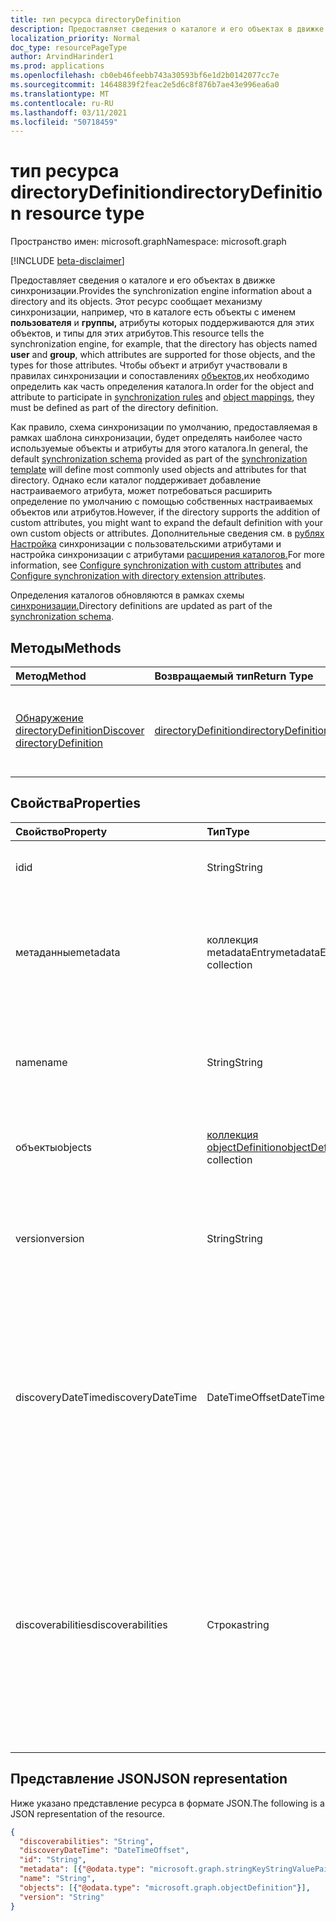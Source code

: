 ```yaml
---
title: тип ресурса directoryDefinition
description: Предоставляет сведения о каталоге и его объектах в движке синхронизации.
localization_priority: Normal
doc_type: resourcePageType
author: ArvindHarinder1
ms.prod: applications
ms.openlocfilehash: cb0eb46feebb743a30593bf6e1d2b0142077cc7e
ms.sourcegitcommit: 14648839f2feac2e5d6c8f876b7ae43e996ea6a0
ms.translationtype: MT
ms.contentlocale: ru-RU
ms.lasthandoff: 03/11/2021
ms.locfileid: "50718459"
---
```

# <a name="directorydefinition-resource-type"></a><span data-ttu-id="74d86-103">тип ресурса directoryDefinition</span><span class="sxs-lookup"><span data-stu-id="74d86-103">directoryDefinition resource type</span></span>

<span data-ttu-id="74d86-104">Пространство имен: microsoft.graph</span><span class="sxs-lookup"><span data-stu-id="74d86-104">Namespace: microsoft.graph</span></span>

[!INCLUDE [beta-disclaimer](../../includes/beta-disclaimer.md)]

<span data-ttu-id="74d86-105">Предоставляет сведения о каталоге и его объектах в движке синхронизации.</span><span class="sxs-lookup"><span data-stu-id="74d86-105">Provides the synchronization engine information about a directory and its objects.</span></span> <span data-ttu-id="74d86-106">Этот ресурс сообщает механизму синхронизации, например, что в каталоге есть объекты с именем **пользователя** и **группы,** атрибуты которых поддерживаются для этих объектов, и типы для этих атрибутов.</span><span class="sxs-lookup"><span data-stu-id="74d86-106">This resource tells the synchronization engine, for example, that the directory has objects named **user** and **group**, which attributes are supported for those objects, and the types for those attributes.</span></span> <span data-ttu-id="74d86-107">Чтобы объект и атрибут участвовали [](synchronization-synchronizationrule.md) в правилах синхронизации и сопоставлениях [объектов,](synchronization-objectmapping.md)их необходимо определить как часть определения каталога.</span><span class="sxs-lookup"><span data-stu-id="74d86-107">In order for the object and attribute to participate in [synchronization rules](synchronization-synchronizationrule.md) and [object mappings](synchronization-objectmapping.md), they must be defined as part of the directory definition.</span></span>

<span data-ttu-id="74d86-108">Как правило, [](synchronization-synchronizationschema.md) схема синхронизации по умолчанию, [](synchronization-synchronizationtemplate.md) предоставляемая в рамках шаблона синхронизации, будет определять наиболее часто используемые объекты и атрибуты для этого каталога.</span><span class="sxs-lookup"><span data-stu-id="74d86-108">In general, the default [synchronization schema](synchronization-synchronizationschema.md) provided as part of the [synchronization template](synchronization-synchronizationtemplate.md) will define most commonly used objects and attributes for that directory.</span></span> <span data-ttu-id="74d86-109">Однако если каталог поддерживает добавление настраиваемого атрибута, может потребоваться расширить определение по умолчанию с помощью собственных настраиваемых объектов или атрибутов.</span><span class="sxs-lookup"><span data-stu-id="74d86-109">However, if the directory supports the addition of custom attributes, you might want to expand the default definition with your own custom objects or attributes.</span></span> <span data-ttu-id="74d86-110">Дополнительные сведения см. в [рублях Настройка](synchronization-configure-with-custom-target-attributes.md) синхронизации с пользовательскими атрибутами и настройка синхронизации с атрибутами [расширения каталогов.](synchronization-configure-with-directory-extension-attributes.md)</span><span class="sxs-lookup"><span data-stu-id="74d86-110">For more information, see [Configure synchronization with custom attributes](synchronization-configure-with-custom-target-attributes.md) and [Configure synchronization with directory extension attributes](synchronization-configure-with-directory-extension-attributes.md).</span></span>

<span data-ttu-id="74d86-111">Определения каталогов обновляются в рамках схемы [синхронизации.](synchronization-synchronizationschema.md)</span><span class="sxs-lookup"><span data-stu-id="74d86-111">Directory definitions are updated as part of the [synchronization schema](synchronization-synchronizationschema.md).</span></span>

## <a name="methods"></a><span data-ttu-id="74d86-112">Методы</span><span class="sxs-lookup"><span data-stu-id="74d86-112">Methods</span></span>

| <span data-ttu-id="74d86-113">Метод</span><span class="sxs-lookup"><span data-stu-id="74d86-113">Method</span></span>       | <span data-ttu-id="74d86-114">Возвращаемый тип</span><span class="sxs-lookup"><span data-stu-id="74d86-114">Return Type</span></span>  |<span data-ttu-id="74d86-115">Описание</span><span class="sxs-lookup"><span data-stu-id="74d86-115">Description</span></span>|
|:---------------|:--------|:----------|
|[<span data-ttu-id="74d86-116">Обнаружение directoryDefinition</span><span class="sxs-lookup"><span data-stu-id="74d86-116">Discover directoryDefinition</span></span>](../api/directorydefinition-discover.md) | [<span data-ttu-id="74d86-117">directoryDefinition</span><span class="sxs-lookup"><span data-stu-id="74d86-117">directoryDefinition</span></span>](synchronization-directorydefinition.md) |<span data-ttu-id="74d86-118">Откройте схему и поддерживаемые свойства каталога.</span><span class="sxs-lookup"><span data-stu-id="74d86-118">Discover the schema and supported properties of the directory.</span></span>|

## <a name="properties"></a><span data-ttu-id="74d86-119">Свойства</span><span class="sxs-lookup"><span data-stu-id="74d86-119">Properties</span></span>

| <span data-ttu-id="74d86-120">Свойство</span><span class="sxs-lookup"><span data-stu-id="74d86-120">Property</span></span>      | <span data-ttu-id="74d86-121">Тип</span><span class="sxs-lookup"><span data-stu-id="74d86-121">Type</span></span>      | <span data-ttu-id="74d86-122">Описание</span><span class="sxs-lookup"><span data-stu-id="74d86-122">Description</span></span>    |
|:--------------|:----------|:---------------|
|<span data-ttu-id="74d86-123">id</span><span class="sxs-lookup"><span data-stu-id="74d86-123">id</span></span>           |<span data-ttu-id="74d86-124">String</span><span class="sxs-lookup"><span data-stu-id="74d86-124">String</span></span>     |<span data-ttu-id="74d86-125">Идентификатор Directory.</span><span class="sxs-lookup"><span data-stu-id="74d86-125">Directory identifier.</span></span> <span data-ttu-id="74d86-126">Значение null не допускается.</span><span class="sxs-lookup"><span data-stu-id="74d86-126">Not nullable.</span></span>|
|<span data-ttu-id="74d86-127">метаданные</span><span class="sxs-lookup"><span data-stu-id="74d86-127">metadata</span></span>       |<span data-ttu-id="74d86-128">коллекция metadataEntry</span><span class="sxs-lookup"><span data-stu-id="74d86-128">metadataEntry collection</span></span>    |<span data-ttu-id="74d86-129">Дополнительные свойства расширения.</span><span class="sxs-lookup"><span data-stu-id="74d86-129">Additional extension properties.</span></span> <span data-ttu-id="74d86-130">Если не упомянуть явно, значения метаданных не следует менять.</span><span class="sxs-lookup"><span data-stu-id="74d86-130">Unless mentioned explicitly, metadata values should not be changed.</span></span>|
|<span data-ttu-id="74d86-131">name</span><span class="sxs-lookup"><span data-stu-id="74d86-131">name</span></span>           |<span data-ttu-id="74d86-132">String</span><span class="sxs-lookup"><span data-stu-id="74d86-132">String</span></span>     |<span data-ttu-id="74d86-133">Имя каталога.</span><span class="sxs-lookup"><span data-stu-id="74d86-133">Name of the directory.</span></span> <span data-ttu-id="74d86-134">Должна быть уникальной в [схеме синхронизации.](synchronization-synchronizationschema.md)</span><span class="sxs-lookup"><span data-stu-id="74d86-134">Must be unique within the [synchronization schema](synchronization-synchronizationschema.md).</span></span> <span data-ttu-id="74d86-135">Значение null не допускается.</span><span class="sxs-lookup"><span data-stu-id="74d86-135">Not nullable.</span></span>|
|<span data-ttu-id="74d86-136">объекты</span><span class="sxs-lookup"><span data-stu-id="74d86-136">objects</span></span>        |<span data-ttu-id="74d86-137">[коллекция objectDefinition](synchronization-objectdefinition.md)</span><span class="sxs-lookup"><span data-stu-id="74d86-137">[objectDefinition](synchronization-objectdefinition.md) collection</span></span>    |<span data-ttu-id="74d86-138">Коллекция объектов, поддерживаемых каталогом.</span><span class="sxs-lookup"><span data-stu-id="74d86-138">Collection of objects supported by the directory.</span></span>|
|<span data-ttu-id="74d86-139">version</span><span class="sxs-lookup"><span data-stu-id="74d86-139">version</span></span>|<span data-ttu-id="74d86-140">String</span><span class="sxs-lookup"><span data-stu-id="74d86-140">String</span></span>|<span data-ttu-id="74d86-141">Чтение только значения, которое указывает обнаруженную версию.</span><span class="sxs-lookup"><span data-stu-id="74d86-141">Read only value that indicates version discovered.</span></span> <span data-ttu-id="74d86-142">Null, если обнаружение еще не произошло.</span><span class="sxs-lookup"><span data-stu-id="74d86-142">Null if discovery has not yet occurred.</span></span>|
|<span data-ttu-id="74d86-143">discoveryDateTime</span><span class="sxs-lookup"><span data-stu-id="74d86-143">discoveryDateTime</span></span>|<span data-ttu-id="74d86-144">DateTimeOffset</span><span class="sxs-lookup"><span data-stu-id="74d86-144">DateTimeOffset</span></span>| <span data-ttu-id="74d86-145">Представляет дату и время обнаружения с помощью формата ISO 8601 и всегда находится во времени UTC.</span><span class="sxs-lookup"><span data-stu-id="74d86-145">Represents the discovery date and time using ISO 8601 format and is always in UTC time.</span></span> <span data-ttu-id="74d86-146">Например, значение полуночи 1 января 2014 г. в формате UTC: `2014-01-01T00:00:00Z`.</span><span class="sxs-lookup"><span data-stu-id="74d86-146">For example, midnight UTC on Jan 1, 2014 is `2014-01-01T00:00:00Z`</span></span>|
|<span data-ttu-id="74d86-147">discoverabilities</span><span class="sxs-lookup"><span data-stu-id="74d86-147">discoverabilities</span></span>|<span data-ttu-id="74d86-148">Строка</span><span class="sxs-lookup"><span data-stu-id="74d86-148">string</span></span>| <span data-ttu-id="74d86-149">Прочитайте только значение, указывающее тип обнаружения, поддерживаемого приложением.</span><span class="sxs-lookup"><span data-stu-id="74d86-149">Read only value indicating what type of discovery the app supports.</span></span> <span data-ttu-id="74d86-150">Возможные значения: `AttributeDataTypes`, `AttributeNames`, `AttributeReadOnly`, `None`, `ReferenceAttributes`, `UnknownFutureValue`.</span><span class="sxs-lookup"><span data-stu-id="74d86-150">Possible values are: `AttributeDataTypes`, `AttributeNames`, `AttributeReadOnly`, `None`, `ReferenceAttributes`, `UnknownFutureValue`.</span></span>| 

## <a name="json-representation"></a><span data-ttu-id="74d86-151">Представление JSON</span><span class="sxs-lookup"><span data-stu-id="74d86-151">JSON representation</span></span>

<span data-ttu-id="74d86-152">Ниже указано представление ресурса в формате JSON.</span><span class="sxs-lookup"><span data-stu-id="74d86-152">The following is a JSON representation of the resource.</span></span>

<!-- {
  "blockType": "resource",
  "optionalProperties": [

  ],
  "@odata.type": "microsoft.graph.directoryDefinition"
}-->

```json
{
  "discoverabilities": "String",
  "discoveryDateTime": "DateTimeOffset",
  "id": "String",
  "metadata": [{"@odata.type": "microsoft.graph.stringKeyStringValuePair"}],
  "name": "String",
  "objects": [{"@odata.type": "microsoft.graph.objectDefinition"}],
  "version": "String"
}

```

<!-- uuid: 8fcb5dbc-d5aa-4681-8e31-b001d5168d79
2015-10-25 14:57:30 UTC -->
<!--
{
  "type": "#page.annotation",
  "description": "directoryDefinition resource",
  "keywords": "",
  "section": "documentation",
  "tocPath": "",
  "suppressions": []
}
-->


